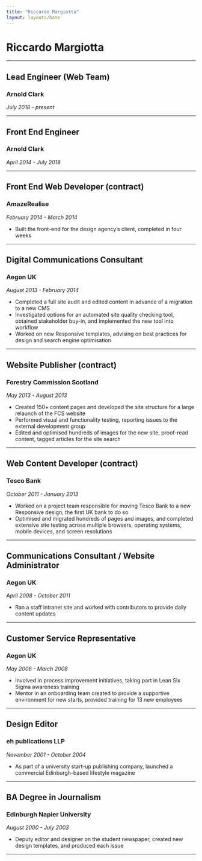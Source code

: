 ```yaml
---
title: "Riccardo Margiotta"
layout: layouts/base
---
```


# Riccardo Margiotta

---

## Lead Engineer (Web Team)

### Arnold Clark

*July 2018 - present*

---

## Front End Engineer

### Arnold Clark

*April 2014 - July 2018*

---

## Front End Web Developer (contract)

### AmazeRealise

*February 2014 - March 2014*

- Built the front-end for the design agency’s client, completed in four weeks

---

## Digital Communications Consultant

### Aegon UK

*August 2013 - February 2014*

- Completed a full site audit and edited content in advance of a migration to a new CMS
- Investigated options for an automated site quality checking tool, obtained stakeholder buy-in, and implemented the new tool into workflow
- Worked on new Responsive templates, advising on best practices for design and search engine optimisation

---

## Website Publisher (contract)

### Forestry Commission Scotland

*May 2013 - August 2013*

- Created 150+ content pages and developed the site structure for a large relaunch of the FCS website
- Performed visual and functionality testing, reporting issues to the external development group
- Edited and optimised hundreds of images for the new site, proof-read content, tagged articles for the site search

---

## Web Content Developer (contract)

### Tesco Bank

*October 2011 - January 2013*

- Worked on a project team responsible for moving Tesco Bank to a new Responsive design, the first UK bank to do so
- Optimised and migrated hundreds of pages and images, and completed extensive site testing across multiple browsers, operating systems, mobile devices, and screen resolutions

---

## Communications Consultant / Website Administrator

### Aegon UK

*April 2008 - October 2011*

- Ran a staff intranet site and worked with contributors to provide daily content updates

---

## Customer Service Representative

### Aegon UK

*May 2006 - March 2008*

- Involved in process improvement initiatives, taking part in Lean Six Sigma awareness training
- Mentor in an onboarding team created to provide a supportive environment for new starts, provided training for 13 new employees

---

## Design Editor

### eh publications LLP

*November 2001 - October 2004*

- As part of a university start-up publishing company, launched a commercial Edinburgh-based lifestyle magazine

---

## BA Degree in Journalism

### Edinburgh Napier University

*August 2000 - July 2003*

- Deputy editor and designer on the student newspaper, created new design templates, and produced each issue

---

